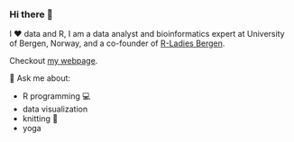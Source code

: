 ### Hi there 👋

I :heart: data and R, I am a data analyst and bioinformatics expert at University of Bergen, Norway, and a co-founder of [R-Ladies Bergen](https://www.meetup.com/rladies-bergen/).

Checkout [my webpage](https://jrom.bitbucket.io/homepage/).

💬 Ask me about:

- R programming :computer:
- data visualization
- knitting :yarn:
- yoga


<!--
**jromanowska/jromanowska** is a ✨ _special_ ✨ repository because its `README.md` (this file) appears on your GitHub profile.

Here are some ideas to get you started:

- 🔭 I’m currently working on ...
- 🌱 I’m currently learning ...
- 👯 I’m looking to collaborate on ...
- 🤔 I’m looking for help with ...
- 💬 Ask me about ...
- 📫 How to reach me: ...
- 😄 Pronouns: ...
- ⚡ Fun fact: ...
-->

